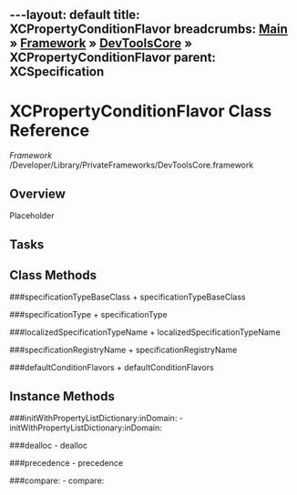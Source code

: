 ---layout: default
title: XCPropertyConditionFlavor
breadcrumbs: <a href="/index.html">Main</a> &raquo; <a href="/Frameworks.html">Framework</a> &raquo; <a href="/Frameworks/DevToolsCore.html">DevToolsCore</a> &raquo; XCPropertyConditionFlavor
parent: XCSpecification 
---
# XCPropertyConditionFlavor Class Reference

*Framework* /Developer/Library/PrivateFrameworks/DevToolsCore.framework

## Overview

Placeholder

## Tasks

## Class Methods

<a name="+specificationTypeBaseClass"></a>
###specificationTypeBaseClass
    + specificationTypeBaseClass

<a name="+specificationType"></a>
###specificationType
    + specificationType

<a name="+localizedSpecificationTypeName"></a>
###localizedSpecificationTypeName
    + localizedSpecificationTypeName

<a name="+specificationRegistryName"></a>
###specificationRegistryName
    + specificationRegistryName

<a name="+defaultConditionFlavors"></a>
###defaultConditionFlavors
    + defaultConditionFlavors

## Instance Methods

<a name="-initWithPropertyListDictionary:inDomain:"></a>
###initWithPropertyListDictionary:inDomain:
    - initWithPropertyListDictionary:inDomain:

<a name="-dealloc"></a>
###dealloc
    - dealloc

<a name="-precedence"></a>
###precedence
    - precedence

<a name="-compare:"></a>
###compare:
    - compare:

